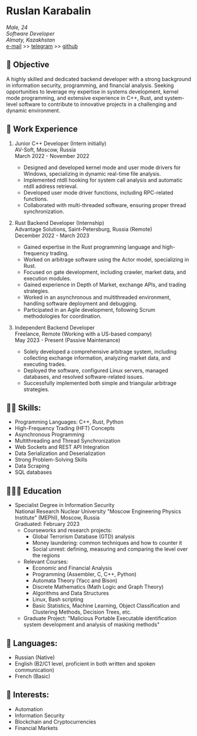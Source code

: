 # Ruslan Karabalin

_Male, 24_ <br>
_Software Developer_ <br>
_Almaty, Kazakhstan_ <br>
[e-mail](mailto:heckfynook@gmail.com) >> [telegram](https://t.me/Zagzuz) >> [github](https://github.com/Zagzuz)

## 🎯 Objective

A highly skilled and dedicated backend developer with a strong background in information security, programming, and financial analysis. Seeking opportunities to leverage my expertise in systems development, kernel mode programming, and extensive experience in C++, Rust, and system-level software to contribute to innovative projects in a challenging and dynamic environment.

## 💼 Work Experience

1. Junior C++ Developer (Intern initially) <br>
   AV-Soft, Moscow, Russia <br>
   March 2022 - November 2022
   - Designed and developed kernel mode and user mode drivers for Windows, specializing in dynamic real-time file analysis.
   - Implemented ntdll hooking for system call analysis and automatic ntdll address retrieval.
   - Developed user mode driver functions, including RPC-related functions.
   - Collaborated with multi-threaded software, ensuring proper thread synchronization.

2. Rust Backend Developer (Internship) <br>
   Advantage Solutions, Saint-Petersburg, Russia (Remote) <br>
   December 2022 - March 2023
   - Gained expertise in the Rust programming language and high-frequency trading.
   - Worked on arbitrage software using the Actor model, specializing in Rust.
   - Focused on gate development, including crawler, market data, and execution modules.
   - Gained experience in Depth of Market, exchange APIs, and trading strategies.
   - Worked in an asynchronous and multithreaded environment, handling software deployment and debugging.
   - Participated in an Agile development, following Scrum methodologies for coordination.

3. Independent Backend Developer <br>
   Freelance, Remote (Working with a US-based company) <br>
   May 2023 - Present (Passive Maintenance)
   - Solely developed a comprehensive arbitrage system, including collecting exchange information, analyzing market data, and executing trades.
   - Deployed the software, configured Linux servers, managed databases, and resolved software-related issues.
   - Successfully implemented both simple and triangular arbitrage strategies.

## 👨‍💻 Skills:

- Programming Languages: C++, Rust, Python
- High-Frequency Trading (HFT) Concepts
- Asynchronous Programming
- Multithreading and Thread Synchronization
- Web Sockets and REST API Integration
- Data Serialization and Deserialization
- Strong Problem-Solving Skills
- Data Scraping
- SQL databases

## 👨🏻‍🎓 Education

- Specialist Degree in Information Security <br>
  National Research Nuclear University "Moscow Engineering Physics Institute" (MEPhI), Moscow, Russia <br>
  Graduated: February 2023 <br>
  - Courseworks and research projects:
    - Global Terrorism Database (GTD) analysis
    - Money laundering: common techniques and how to counter it
    - Social unrest: defining, measuring and comparing the level over the regions
  - Relevant Courses:
    - Economic and Financial Analysis
    - Programming (Assembler, C, C++, Python)
    - Automata Theory (Yacc and Bison)
    - Discrete Mathematics (Math Logic and Graph Theory)
    - Algorithms and Data Structures
    - Linux, Bash scripting
    - Basic Statistics, Machine Learning, Object Classification and Clustering Methods, Decision Trees, etc.
  - Graduate Project: "Malicious Portable Executable identification system development and analysis of masking methods"

## 💬 Languages:

- Russian (Native)
- English (B2/C1 level, proficient in both written and spoken communication)
- French (Basic)

## 👀 Interests:

- Automation
- Information Security
- Blockchain and Cryptocurrencies
- Financial Markets